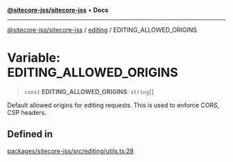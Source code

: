 [**@sitecore-jss/sitecore-jss**](../../README.md) • **Docs**

***

[@sitecore-jss/sitecore-jss](../../README.md) / [editing](../README.md) / EDITING\_ALLOWED\_ORIGINS

# Variable: EDITING\_ALLOWED\_ORIGINS

> `const` **EDITING\_ALLOWED\_ORIGINS**: `string`[]

Default allowed origins for editing requests. This is used to enforce CORS, CSP headers.

## Defined in

[packages/sitecore-jss/src/editing/utils.ts:28](https://github.com/Sitecore/xmc-jss-dev/blob/f739f952c1ea1be244446f2466e23085eb12739b/packages/sitecore-jss/src/editing/utils.ts#L28)
